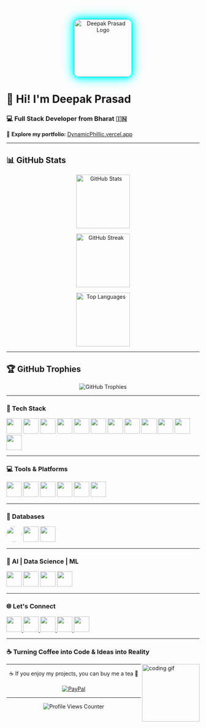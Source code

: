 <div align="center">
  <img 
    height="150" 
    src="https://ik.imagekit.io/sdm2vyawn77777/Logo/image(1).png?updatedAt=1751732344796" 
    style="border-radius: 15px; border: 2px solid #00ffff; box-shadow: 0 0 15px #00ffff, 0 0 30px #00ffff;" 
    alt="Deepak Prasad Logo"
  />
</div>

# 👋 Hi! I'm **Deepak Prasad**  
### 💻 Full Stack Developer from Bharat 🇮🇳

🚀 **Explore my portfolio:** [DynamicPhillic.vercel.app](https://DynamicPhillic.vercel.app)

---

## 📊 GitHub Stats

<div align="center">
  
  <img 
    src="https://github-readme-stats.vercel.app/api?username=Divine-P-77777&show_icons=true&theme=dracula&hide_border=true&count_private=true" 
    height="140" 
    alt="GitHub Stats" 
  />
  
  <img 
    src="https://streak-stats.demolab.com?user=Divine-P-77777&theme=dracula&hide_border=true" 
    height="140" 
    alt="GitHub Streak" 
  />
  
  <img 
    src="https://github-readme-stats.vercel.app/api/top-langs/?username=Divine-P-77777&layout=compact&theme=dracula&hide_border=true" 
    height="140" 
    alt="Top Languages" 
  />

</div>

---

## 🏆 GitHub Trophies

<div align="center">
  <img 
    src="https://github-profile-trophy.vercel.app/?username=Divine-P-77777&theme=dracula&no-frame=true&no-bg=false&margin-w=8" 
    alt="GitHub Trophies" 
  />
</div>

---

### 🧠 Tech Stack

<div align="left">
  <img src="https://ik.imagekit.io/sdm2vyawn77777/Logo/image(2).png?updatedAt=1751732343921" height="40" />
  <img src="https://ik.imagekit.io/sdm2vyawn77777/Logo/image.png?updatedAt=1751732344724" height="40" />
  <img src="https://ik.imagekit.io/sdm2vyawn77777/Logo/image(3).png?updatedAt=1751732344388" height="40" />
  <img src="https://ik.imagekit.io/sdm2vyawn77777/Logo/image(12).png?updatedAt=1751732348672" height="40" />
  <img src="https://skillicons.dev/icons?i=express" height="40" />
  <img src="https://ik.imagekit.io/sdm2vyawn77777/Logo/image(11).png?updatedAt=1751732347055" height="40" />
  <img src="https://skillicons.dev/icons?i=redux" height="40" />
  <img src="https://ik.imagekit.io/sdm2vyawn77777/Logo/image(10).png?updatedAt=1751732347271" height="40" />
  <img src="https://skillicons.dev/icons?i=tailwind" height="40" />
  <img src="https://skillicons.dev/icons?i=vite" height="40" />
  <img src="https://ik.imagekit.io/sdm2vyawn77777/Logo/image(9).png?updatedAt=1751732344389" height="40" />
  <img src="https://cdn.jsdelivr.net/gh/devicons/devicon/icons/python/python-original.svg" height="40" />
</div>

---

### 💻 Tools & Platforms

<div align="left">
  <img src="https://skillicons.dev/icons?i=github" height="40" />
  <img src="https://ik.imagekit.io/sdm2vyawn77777/Logo/image(4).png?updatedAt=1751732344425" height="40" />
  <img src="https://img.shields.io/badge/Postman-FF6C37?logo=postman&logoColor=black&style=for-the-badge" height="40" />
  <img src="https://skillicons.dev/icons?i=supabase" height="40" />
  <img src="https://skillicons.dev/icons?i=vercel" height="40" />
  <img src="https://img.shields.io/badge/Canva-00C4CC?logo=canva&logoColor=black&style=for-the-badge" height="40" />
</div>

---

### 🧩 Databases

<div align="left">
  <img src="https://ik.imagekit.io/sdm2vyawn77777/Logo/image(5).png?updatedAt=1751732344327" height="40" style="border-radius: 50%;" />
  <img src="https://ik.imagekit.io/sdm2vyawn77777/Logo/image(6).png?updatedAt=1751732343847" height="40" />
  <img src="https://ik.imagekit.io/sdm2vyawn77777/Logo/image(7).png?updatedAt=1751732344409" height="40" />
</div>

---

### 🤖 AI | Data Science | ML

<div align="left">
  <img src="https://ik.imagekit.io/sdm2vyawn77777/Logo/image(8).png?updatedAt=1751732344838" height="40" />
  <img src="https://img.shields.io/badge/pandas-150458?logo=pandas&logoColor=white&style=for-the-badge" height="40" />
  <img src="https://img.shields.io/badge/Kaggle-20BEFF?logo=kaggle&logoColor=black&style=for-the-badge" height="40" />
  <img src="https://skillicons.dev/icons?i=tensorflow" height="40" />
</div>

---

### 🌐 Let's Connect

<div align="left">
  <a href="mailto:dynamicphillic77777@gmail.com">
    <img src="https://raw.githubusercontent.com/maurodesouza/profile-readme-generator/master/src/assets/icons/social/gmail/default.svg" height="40" />
  </a>
  <a href="https://www.linkedin.com/in/deepak-prasad-799128259/">
    <img src="https://raw.githubusercontent.com/maurodesouza/profile-readme-generator/master/src/assets/icons/social/linkedin/default.svg" height="40" />
  </a>
  <a href="https://x.com/CollabDynPhillic">
    <img src="https://raw.githubusercontent.com/maurodesouza/profile-readme-generator/master/src/assets/icons/social/twitter/default.svg" height="40" />
  </a>
  <a href="https://www.hackerrank.com/profile/dynamicphillic71">
    <img src="https://raw.githubusercontent.com/maurodesouza/profile-readme-generator/master/src/assets/icons/social/hackerrank/default.svg" height="40" />
  </a>
  <a href="mailto:dynamicphillic77777@gmail.com">
    <img src="https://raw.githubusercontent.com/maurodesouza/profile-readme-generator/master/src/assets/icons/social/microsoft-outlook/default.svg" height="40" />
  </a>
</div>

---

### ☕ Turning Coffee into Code & Ideas into Reality

<img align="right" height="150" src="https://media3.giphy.com/media/XP8kV1sQnHF9AL30GE/200w.gif" alt="coding gif" />

---

<p align="center">  
  ☕ If you enjoy my projects, you can buy me a tea 💙  
  <br><br>
  <a href="https://paypal.me/dynamicphillic">
    <img src="https://img.shields.io/badge/PayPal-00457C?style=for-the-badge&logo=paypal&logoColor=white" alt="PayPal"/>
  </a>
</p>

---

<div align="center">

  <img 
    src="https://komarev.com/ghpvc/?username=Divine-P-77777&label=Profile%20Views&color=00FFFF&style=for-the-badge" 
    alt="Profile Views Counter" 
  />
  
  <br/>
  
</div>
